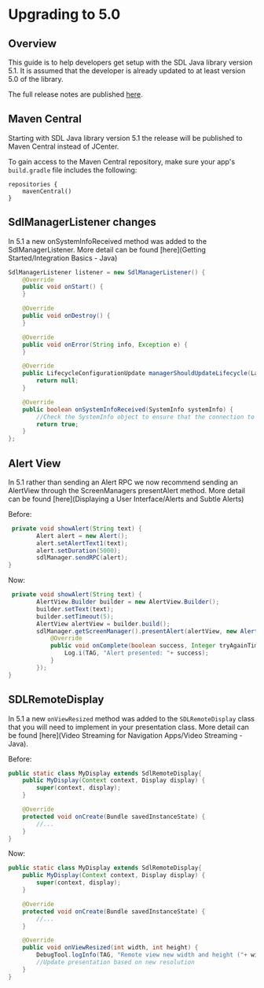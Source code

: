# Upgrading to 5.0

## Overview

This guide is to help developers get setup with the SDL Java library version 5.1. It is assumed that the developer is already updated to at least version 5.0 of the library.

The full release notes are published [here](https://github.com/smartdevicelink/sdl_java_suite/releases).

## Maven Central
Starting with SDL Java library version 5.1 the release will be published to Maven Central instead of JCenter.

To gain access to the Maven Central repository, make sure your app's `build.gradle` file includes the following:

```
repositories {
    mavenCentral()
}
```

## SdlManagerListener changes
In 5.1 a new onSystemInfoReceived method was added to the SdlManagerListener. More detail can be found [here](Getting Started/Integration Basics - Java)

```java
SdlManagerListener listener = new SdlManagerListener() {
    @Override
    public void onStart() {
    }

    @Override
    public void onDestroy() {
    }

    @Override
    public void onError(String info, Exception e) {
    }

    @Override
    public LifecycleConfigurationUpdate managerShouldUpdateLifecycle(Language language, Language hmiLanguage) {
        return null;
    }

    @Override
    public boolean onSystemInfoReceived(SystemInfo systemInfo) {
        //Check the SystemInfo object to ensure that the connection to the device should continue
        return true;
    }
};
```

## Alert View
In 5.1 rather than sending an Alert RPC we now recommend sending an AlertView through the ScreenManagers presentAlert method. More detail can be found [here](Displaying a User Interface/Alerts and Subtle Alerts)

Before:

```java
 private void showAlert(String text) {
        Alert alert = new Alert();
        alert.setAlertText1(text);
        alert.setDuration(5000);
        sdlManager.sendRPC(alert);
}
```

Now:

```java
 private void showAlert(String text) {
        AlertView.Builder builder = new AlertView.Builder();
        builder.setText(text);
        builder.setTimeout(5);
        AlertView alertView = builder.build();
        sdlManager.getScreenManager().presentAlert(alertView, new AlertCompletionListener() {
            @Override
            public void onComplete(boolean success, Integer tryAgainTime) {
                Log.i(TAG, "Alert presented: "+ success);
            }
        });
}
```

## SDLRemoteDisplay
In 5.1 a new `onViewResized` method was added to the `SDLRemoteDisplay` class that you will need to implement in your presentation class. More detail can be found [here](Video Streaming for Navigation Apps/Video Streaming - Java).

Before:

```java
public static class MyDisplay extends SdlRemoteDisplay{
    public MyDisplay(Context context, Display display) {
        super(context, display);
    }

    @Override
    protected void onCreate(Bundle savedInstanceState) {
        //...
    }
}   
```

Now:

```java
public static class MyDisplay extends SdlRemoteDisplay{
    public MyDisplay(Context context, Display display) {
        super(context, display);
    }

    @Override
    protected void onCreate(Bundle savedInstanceState) {
        //...
    }

    @Override
    public void onViewResized(int width, int height) {
        DebugTool.logInfo(TAG, "Remote view new width and height ("+ width + ", " + height + ")");
        //Update presentation based on new resolution
    }
}   
```